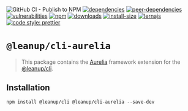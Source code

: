 ![GitHub CI - Publish to NPM](https://github.com/leanupjs/leanup/workflows/GitHub%20CI%20-%20Publish%20to%20NPM/badge.svg)
[![dependencies][dependencies]][dependencies-url]
[![peer-dependencies][peer-dependencies]][peer-dependencies-url]
[![vulnerabilities][vulnerabilities]][vulnerabilities-url]
[![npm][npm]][npm-url]
[![downloads][downloads]][downloads-url]
[![install-size][install-size]][install-size-url]
[![lernajs][lernajs]][lernajs-url]
[![code style: prettier](https://img.shields.io/badge/code_style-prettier-ff69b4.svg)](https://github.com/prettier/prettier)

[npm]: https://img.shields.io/npm/v/@leanup/cli-aurelia
[npm-url]: https://www.npmjs.com/package/@leanup/cli-aurelia
[dependencies]: https://status.david-dm.org/gh/leanupjs/leanup.svg?path=packages/cli/frameworks/aurelia&ref=release/1.1
[dependencies-url]: https://david-dm.org/leanupjs/leanup?path=packages/cli/frameworks/aurelia&ref=release/1.1
[peer-dependencies]: https://status.david-dm.org/gh/leanupjs/leanup.svg?path=packages/cli/frameworks/aurelia&ref=release/1.1&type=peer
[peer-dependencies-url]: https://david-dm.org/leanupjs/leanup?path=packages/cli/frameworks/aurelia&ref=release/1.1&type=peer
[vulnerabilities]: https://snyk.io/test/npm/@leanup/cli-aurelia/badge.svg
[vulnerabilities-url]: https://snyk.io/test/npm/@leanup/cli-aurelia
[downloads]: https://img.shields.io/npm/dt/@leanup/cli-aurelia
[downloads-url]: https://npmcharts.com/compare/@leanup/cli-aurelia?minimal=true
[install-size]: https://packagephobia.now.sh/badge?p=@leanup/cli-aurelia
[install-size-url]: https://packagephobia.now.sh/result?p=@leanup/cli-aurelia
[lernajs]: https://img.shields.io/badge/managed%20with-lerna-blueviolet
[lernajs-url]: https://lerna.js.org

# `@leanup/cli-aurelia`

> This package contains the [Aurelia](https://aurelia.io) framework extension for the [@leanup/cli](https://www.npmjs.com/package/@leanup/cli).

## Installation

`npm install @leanup/cli @leanup/cli-aurelia --save-dev`
